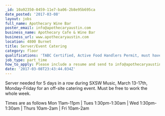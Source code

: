 ```yaml
---
_id: 10a92350-0459-11e7-ba06-2b8e95b695ca
date_posted: '2017-03-08'
layout: jobs
full_name: Apothecary Wine Bar
poster_email: info@apothecaryaustin.com
business_name: Apothecary Cafe & Wine Bar
business_url: www.apothecaryaustin.com
location: 4800 Burnet
title: Server/Event Catering
category: floor
qualifications: 'TABC Certified, Active Food Handlers Permit, must have service experience.'
job_type: part_time
how_to_apply: Please include a resume and send to info@apothecaryaustin.com
date: '2017-03-08T23:43:44.034Z'
---
```

Server needed for 5 days in a row during SXSW Music, March 13-17th, Monday-Friday for an off-site catering event. Must be free to work the whole week. 

Times are as follows Mon 11am-11pm | Tues 1:30pm-1:30am | Wed 1:30pm-1:30am | Thurs 10am-2am | Fri 10am-2am
